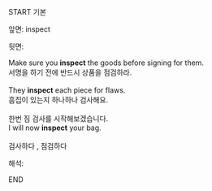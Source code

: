 START
기본

앞면:
inspect


뒷면:
<div>Make sure you <strong>inspect</strong> the goods before signing for them. </div><div><div>서명을 하기 전에 반드시 상품을 점검하라.</div></div><div><br></div><div><div>They <strong>inspect</strong> each piece for flaws. </div><div><div>흠집이 있는지 하나하나 검사해요.</div></div></div><div><br></div><div><div><div>한번 짐 검사를 시작해보겠습니다.</div></div><div><div>I will now <strong>inspect</strong> your bag.</div></div></div><div><br></div><div>검사하다 , 점검하다</div>


해석:

END